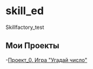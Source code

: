 # skill_ed
Skillfactory_test

## Мои Проекты


-[Проект_0. Игра "Угадай число"](https://github.com/ANTIOKH2/skill_ed/blob/main/project_0/game_v2.py)

